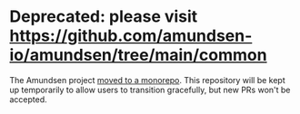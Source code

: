 # Deprecated: please visit https://github.com/amundsen-io/amundsen/tree/main/common

The Amundsen project [moved to a monorepo](https://github.com/amundsen-io/rfcs/pull/31). This repository will be kept up temporarily to allow users to transition gracefully, but new PRs won't be accepted.
